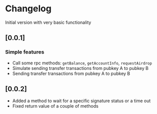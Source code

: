 # Changelog

Initial version with very basic functionality

## [0.0.1]

### Simple features

- Call some rpc methods: `getBalance`, `getAccountInfo`, `requestAirdrop`
- Simulate sending transfer transactions from pubkey A to pubkey B
- Sending transfer transactions from pubkey A to pubkey B

## [0.0.2]
- Added a method to wait for a specific signature status or a time out
- Fixed return value of a couple of methods
